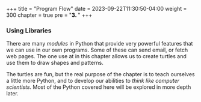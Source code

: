 +++
title = "Program Flow"
date = 2023-09-22T11:30:50-04:00
weight = 300
chapter = true
pre = "<b>3. </b>"
+++

### Using Libraries

There are many *modules* in Python that provide very powerful features that we
can use in our own programs.  Some of these can send email, or fetch web pages.
The one use at in this chapter allows us to create turtles and use them
to draw shapes and patterns.

The turtles are fun, but the real purpose of the chapter is to teach ourselves
a little more Python, and to develop our abilities to *think like computer scientists*. Most of the Python covered here will be explored in more depth later.
